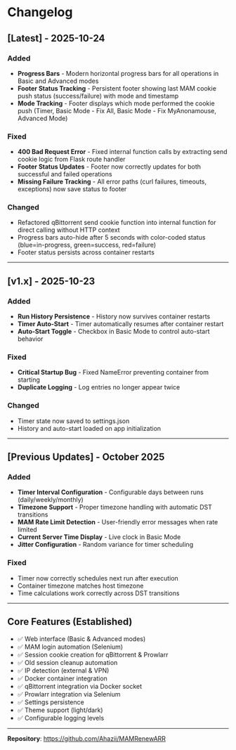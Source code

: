 # Changelog

## [Latest] - 2025-10-24

### Added
- **Progress Bars** - Modern horizontal progress bars for all operations in Basic and Advanced modes
- **Footer Status Tracking** - Persistent footer showing last MAM cookie push status (success/failure) with mode and timestamp
- **Mode Tracking** - Footer displays which mode performed the cookie push (Timer, Basic Mode - Fix All, Basic Mode - Fix MyAnonamouse, Advanced Mode)

### Fixed
- **400 Bad Request Error** - Fixed internal function calls by extracting send cookie logic from Flask route handler
- **Footer Status Updates** - Footer now correctly updates for both successful and failed operations
- **Missing Failure Tracking** - All error paths (curl failures, timeouts, exceptions) now save status to footer

### Changed
- Refactored qBittorrent send cookie function into internal function for direct calling without HTTP context
- Progress bars auto-hide after 5 seconds with color-coded status (blue=in-progress, green=success, red=failure)
- Footer status persists across container restarts

---

## [v1.x] - 2025-10-23

### Added
- **Run History Persistence** - History now survives container restarts
- **Timer Auto-Start** - Timer automatically resumes after container restart
- **Auto-Start Toggle** - Checkbox in Basic Mode to control auto-start behavior

### Fixed
- **Critical Startup Bug** - Fixed NameError preventing container from starting
- **Duplicate Logging** - Log entries no longer appear twice

### Changed
- Timer state now saved to settings.json
- History and auto-start loaded on app initialization

---

## [Previous Updates] - October 2025

### Added
- **Timer Interval Configuration** - Configurable days between runs (daily/weekly/monthly)
- **Timezone Support** - Proper timezone handling with automatic DST transitions
- **MAM Rate Limit Detection** - User-friendly error messages when rate limited
- **Current Server Time Display** - Live clock in Basic Mode
- **Jitter Configuration** - Random variance for timer scheduling

### Fixed
- Timer now correctly schedules next run after execution
- Container timezone matches host timezone
- Time calculations work correctly across DST transitions

---

## Core Features (Established)

- ✅ Web interface (Basic & Advanced modes)
- ✅ MAM login automation (Selenium)
- ✅ Session cookie creation for qBittorrent & Prowlarr
- ✅ Old session cleanup automation
- ✅ IP detection (external & VPN)
- ✅ Docker container integration
- ✅ qBittorrent integration via Docker socket
- ✅ Prowlarr integration via Selenium
- ✅ Settings persistence
- ✅ Theme support (light/dark)
- ✅ Configurable logging levels

---

**Repository**: https://github.com/Ahazii/MAMRenewARR
